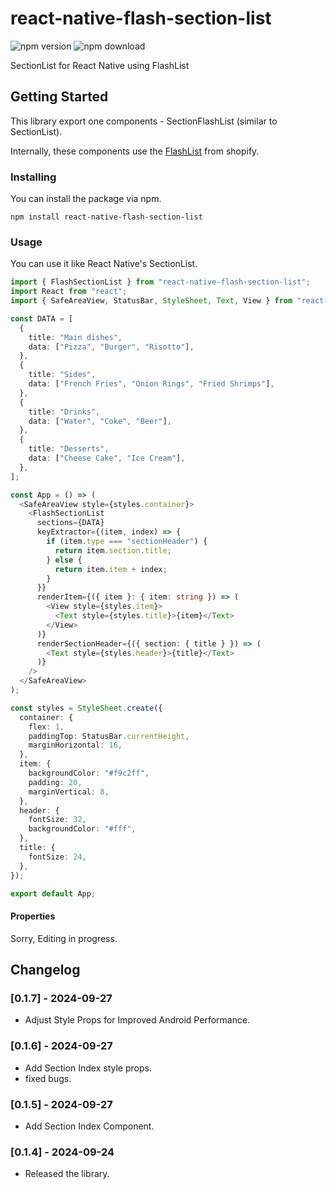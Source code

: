 # react-native-flash-section-list

![npm version](https://img.shields.io/npm/v/react-native-flash-section-list.svg?colorB=brightgreen&style=flat-square)
![npm download](https://img.shields.io/npm/dt/react-native-flash-section-list.svg?style=flat-square)

SectionList for React Native using FlashList

## Getting Started

This library export one components - SectionFlashList (similar to SectionList).

Internally, these components use the [FlashList](https://shopify.github.io/flash-list/) from shopify.

### Installing

You can install the package via npm.

```
npm install react-native-flash-section-list
```

### Usage

You can use it like React Native's SectionList.

```ts
import { FlashSectionList } from "react-native-flash-section-list";
import React from "react";
import { SafeAreaView, StatusBar, StyleSheet, Text, View } from "react-native";

const DATA = [
  {
    title: "Main dishes",
    data: ["Pizza", "Burger", "Risotto"],
  },
  {
    title: "Sides",
    data: ["French Fries", "Onion Rings", "Fried Shrimps"],
  },
  {
    title: "Drinks",
    data: ["Water", "Coke", "Beer"],
  },
  {
    title: "Desserts",
    data: ["Cheese Cake", "Ice Cream"],
  },
];

const App = () => (
  <SafeAreaView style={styles.container}>
    <FlashSectionList
      sections={DATA}
      keyExtractor={(item, index) => {
        if (item.type === "sectionHeader") {
          return item.section.title;
        } else {
          return item.item + index;
        }
      }}
      renderItem={({ item }: { item: string }) => (
        <View style={styles.item}>
          <Text style={styles.title}>{item}</Text>
        </View>
      )}
      renderSectionHeader={({ section: { title } }) => (
        <Text style={styles.header}>{title}</Text>
      )}
    />
  </SafeAreaView>
);

const styles = StyleSheet.create({
  container: {
    flex: 1,
    paddingTop: StatusBar.currentHeight,
    marginHorizontal: 16,
  },
  item: {
    backgroundColor: "#f9c2ff",
    padding: 20,
    marginVertical: 8,
  },
  header: {
    fontSize: 32,
    backgroundColor: "#fff",
  },
  title: {
    fontSize: 24,
  },
});

export default App;
```

#### Properties

Sorry, Editing in progress.

<!-- ## License

This project is licensed under the MIT License - see the [LICENSE.md](LICENSE.md) file for details.-->

## Changelog

### [0.1.7] - 2024-09-27

- Adjust Style Props for Improved Android Performance.

### [0.1.6] - 2024-09-27

- Add Section Index style props.
- fixed bugs.

### [0.1.5] - 2024-09-27

- Add Section Index Component.

### [0.1.4] - 2024-09-24

- Released the library.
